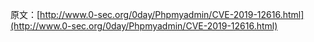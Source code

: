 原文：[http://www.0-sec.org/0day/Phpmyadmin/CVE-2019-12616.html](http://www.0-sec.org/0day/Phpmyadmin/CVE-2019-12616.html)